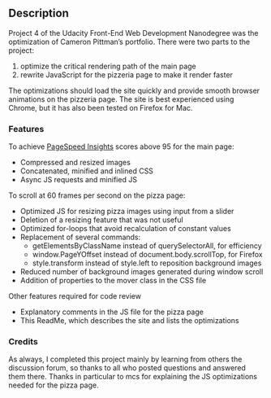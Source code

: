 ## Description

Project 4 of the Udacity Front-End Web Development Nanodegree was the optimization of Cameron Pittman’s portfolio. There were two parts to the project: 
  1. optimize the critical rendering path of the main page
  2. rewrite JavaScript for the pizzeria page to make it render faster

The optimizations should load the site quickly and provide smooth browser animations on the pizzeria page. The site is best experienced using Chrome, but it has also been tested on Firefox for Mac.

### Features

To achieve [PageSpeed Insights](https://developers.google.com/speed/pagespeed/insights/) scores above 95 for the main page:
- Compressed and resized images
- Concatenated, minified and inlined CSS
- Async JS requests and minified JS

To scroll at 60 frames per second on the pizza page:
- Optimized JS for resizing pizza images using input from a slider
- Deletion of a resizing feature that was not useful
- Optimized for-loops that avoid recalculation of constant values
- Replacement of several commands:
    - getElementsByClassName instead of querySelectorAll, for efficiency
    - window.PageYOffset instead of document.body.scrollTop, for Firefox
    - style.transform instead of style.left to reposition background images
- Reduced number of background images generated during window scroll
- Addition of properties to the mover class in the CSS file

Other features required for code review
- Explanatory comments in the JS file for the pizza page
- This ReadMe, which describes the site and lists the optimizations

### Credits

As always, I completed this project mainly by learning from others the discussion forum, so thanks to all who posted questions and answered them there. Thanks in particular to mcs for explaining the JS optimizations needed for the pizza page.